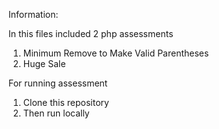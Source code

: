 Information:

In this files included 2 php assessments

1. Minimum Remove to Make Valid Parentheses
2. Huge Sale

For running assessment

1. Clone this repository
2. Then run locally
